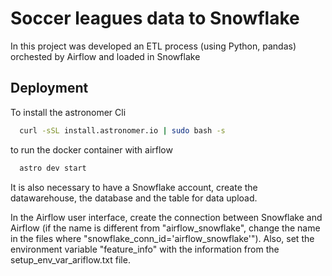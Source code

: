 
# Soccer leagues data to Snowflake

In this project was developed an ETL process (using Python, pandas) orchested by Airflow and loaded in Snowflake




## Deployment

To install the astronomer Cli

```bash
  curl -sSL install.astronomer.io | sudo bash -s 
```
to run the docker container with airflow

```bash
  astro dev start
```
It is also necessary to have a Snowflake account, create the datawarehouse, the database and the table for data upload.  

In the Airflow user interface, create the connection between Snowflake and Airflow (if the name is different from "airflow_snowflake", change the name in the files where "snowflake_conn_id='airflow_snowflake'"). Also, set the environment variable "feature_info" with the information from the setup_env_var_ariflow.txt file.
